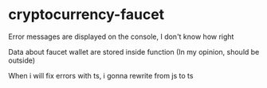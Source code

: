 # cryptocurrency-faucet

Error messages are displayed on the console, I don't know how right

Data about faucet wallet are stored inside function (In my opinion, should be outside)

When i will fix errors with ts, i gonna rewrite from js to ts
